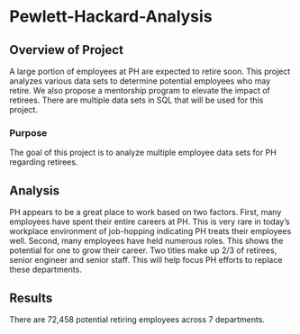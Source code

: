 # Pewlett-Hackard-Analysis

## Overview of Project
A large portion of employees at PH are expected to retire soon. This project analyzes various data sets to determine potential employees who may retire. We also propose a mentorship program to elevate the impact of retirees. There are multiple data sets in SQL that will be used for this project.

### Purpose
The goal of this project is to analyze multiple employee data sets for PH regarding retirees. 

## Analysis
PH appears to be a great place to work based on two factors. First, many employees have spent their entire careers at PH. This is very rare in today’s workplace environment of job-hopping indicating PH treats their employees well. Second, many employees have held numerous roles. This shows the potential for one to grow their career. Two titles make up 2/3 of retirees, senior engineer and senior staff. This will help focus PH efforts to replace these departments. 

## Results
There are 72,458 potential retiring employees across 7 departments. 
